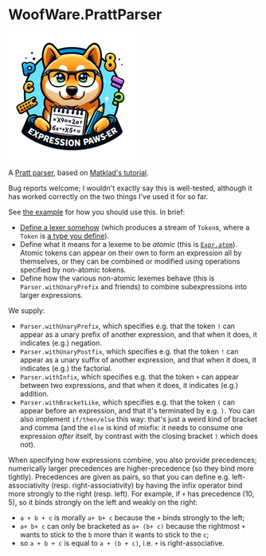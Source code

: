 # WoofWare.PrattParser

![Project logo: the face of a cartoon Shiba Inu wearing glasses, looking directly at the viewer, with a background of cartoon basic mathematical symbols. The dog is holding a pencil and a notepad with more symbols written on it. At the bottom is the slogan "EXPRESSION PAWS-ER".](./PrattParser/logo.png)

A [Pratt parser](https://langdev.stackexchange.com/q/3254/1025), based on [Matklad's tutorial](https://matklad.github.io/2020/04/13/simple-but-powerful-pratt-parsing.html).

Bug reports welcome; I wouldn't exactly say this is well-tested, although it has worked correctly on the two things I've used it for so far.

See [the example](PrattParser.Example/) for how you should use this.
In brief:

* [Define a lexer somehow](PrattParser.Example/Lexer.fs) (which produces a stream of `Token`s, where a `Token` is [a type you define](PrattParser.Example/Domain.fs)).
* Define what it means for a lexeme to be *atomic* (this is [`Expr.atom`](PrattParser.Example/Example.fs)). Atomic tokens can appear on their own to form an expression all by themselves, or they can be combined or modified using operations specified by non-atomic tokens.
* Define how the various non-atomic lexemes behave (this is `Parser.withUnaryPrefix` and friends) to combine subexpressions into larger expressions.

We supply:

* `Parser.withUnaryPrefix`, which specifies e.g. that the token `!` can appear as a unary prefix of another expression, and that when it does, it indicates (e.g.) negation.
* `Parser.withUnaryPostfix`, which specifies e.g. that the token `!` can appear as a unary suffix of another expression, and that when it does, it indicates (e.g.) the factorial.
* `Parser.withInfix`, which specifies e.g. that the token `+` can appear between two expressions, and that when it does, it indicates (e.g.) addition.
* `Parser.withBracketLike`, which specifies e.g. that the token `(` can appear before an expression, and that it's terminated by e.g. `)`. You can also implement `if/then/else` this way: that's just a weird kind of bracket and comma (and the `else` is kind of mixfix: it needs to consume one expression *after* itself, by contrast with the closing bracket `)` which does not).

When specifying how expressions combine, you also provide precedences; numerically larger precedences are higher-precedence (so they bind more tightly).
Precedences are given as pairs, so that you can define e.g. left-associativity (resp. right-associativity) by having the infix operator bind more strongly to the right (resp. left).
For example, if `+` has precedence (10, 5), so it binds strongly on the left and weakly on the right:

* `a + b + c` is morally `a+ b+ c` because the `+` binds strongly to the left;
* `a+ b+ c` can only be bracketed as `a+ (b+ c)` because the rightmost `+` wants to stick to the `b` more than it wants to stick to the `c`;
* so `a + b + c` is equal to `a + (b + c)`, i.e. `+` is right-associative.
